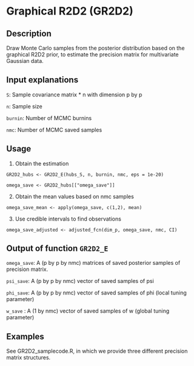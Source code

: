 # Graphical R2D2 (GR2D2)
## Description
Draw Monte Carlo samples from the posterior distribution based on the graphical R2D2 prior, to estimate the precision matrix for multivariate Gaussian data.

## Input explanations
`S`: Sample covariance matrix * n with dimension p by p

`n`: Sample size

`burnin`: Number of MCMC burnins

`nmc`: Number of MCMC saved samples

## Usage
1. Obtain the estimation 

`GR2D2_hubs <- GR2D2_E(hubs_S, n, burnin, nmc, eps = 1e-20)`

`omega_save <- GR2D2_hubs[["omega_save"]]`

2. Obtain the mean values based on nmc samples

`omega_save_mean <- apply(omega_save, c(1,2), mean)`

3. Use credible intervals to find observations

`omega_save_adjusted <- adjusted_fcn(dim_p, omega_save, nmc, CI)`

## Output of function `GR2D2_E`
`omega_save`: A (p by p by nmc) matrices of saved posterior samples of precision matrix.

`psi_save`: A (p by p by nmc) vector of saved samples of psi

`phi_save`: A (p by p by nmc) vector of saved samples of phi (local tuning parameter)

`w_save` : A (1 by nmc) vector of saved samples of w (global tuning parameter)

## Examples
See GR2D2_samplecode.R, in which we provide three different precision matrix structures.
